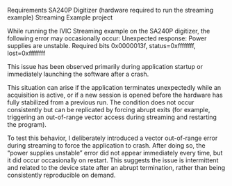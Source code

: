 
Requirements
SA240P Digitizer (hardware required to run the streaming example)
Streaming Example project


While running the IVIC Streaming example on the SA240P digitizer, the following error may occasionally occur:
Unexpected response: Power supplies are unstable. 
Required bits 0x0000013f, status=0xffffffff, lost=0xffffffff

This issue has been observed primarily during application startup or immediately launching the software after a crash.

This situation can arise if the application terminates unexpectedly while an acquisition is active, or if a new session is opened before the hardware has fully stabilized from a previous run. 
The condition does not occur consistently but can be replicated by forcing abrupt exits (for example, triggering an out-of-range vector access during streaming and restarting the program).

To test this behavior, I deliberately introduced a vector out-of-range error during streaming to force the application to crash. After doing so, the “power supplies unstable” error did not appear immediately every time, but it did occur occasionally on restart. 
This suggests the issue is intermittent and related to the device state after an abrupt termination, rather than being consistently reproducible on demand.

